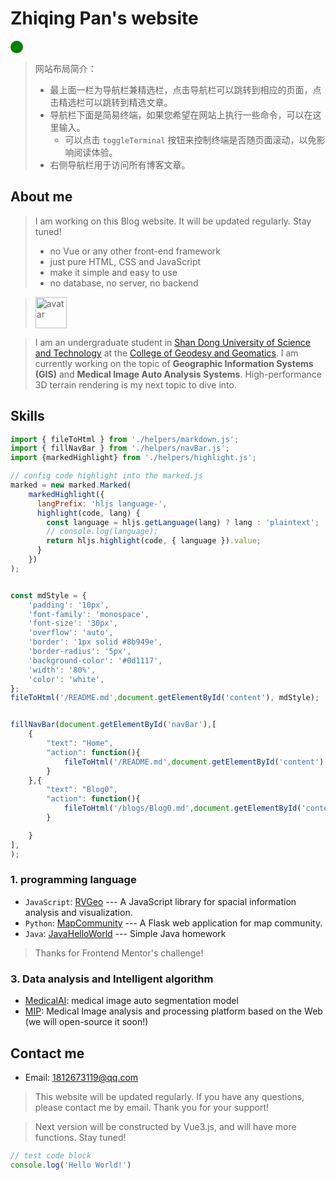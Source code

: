 # Zhiqing Pan's website
<div class="colorbox" style="
    width: 20px;
    height: 20px;
    background-color: green;
    border-radius: 50%;
"></div>

> 网站布局简介：
> - 最上面一栏为导航栏兼精选栏，点击导航栏可以跳转到相应的页面，点击精选栏可以跳转到精选文章。
> - 导航栏下面是简易终端，如果您希望在网站上执行一些命令，可以在这里输入。
>   - 可以点击 `toggleTerminal` 按钮来控制终端是否随页面滚动，以免影响阅读体验。
> - 右侧导航栏用于访问所有博客文章。



## About me

> I am working on this Blog website. It will be updated regularly. Stay tuned!
> - no Vue or any other front-end framework
> - just pure HTML, CSS and JavaScript
> - make it simple and easy to use
> - no database, no server, no backend


> <img src="https://avatars.githubusercontent.com/u/82391775?v=4" width="50" height="50" alt="avatar"/>

> I am an undergraduate student in [Shan Dong University of Science and Technology](https://en.sdust.edu.cn) at the [College of Geodesy and Geomatics](https://gc.sdust.edu.cn/). I am currently working on the topic of **Geographic Information Systems (GIS)** and **Medical Image Auto Analysis Systems**. High-performance 3D terrain rendering is my next topic to dive into.

## Skills
```js
import { fileToHtml } from './helpers/markdown.js';
import { fillNavBar } from './helpers/navBar.js';
import {markedHighlight} from './helpers/highlight.js';

// config code highlight into the marked.js
marked = new marked.Marked(
    markedHighlight({
      langPrefix: 'hljs language-',
      highlight(code, lang) {
        const language = hljs.getLanguage(lang) ? lang : 'plaintext';
        // console.log(language);
        return hljs.highlight(code, { language }).value;
      }
    })
);


const mdStyle = {
    'padding': '10px',
    'font-family': 'monospace',
    'font-size': '30px',
    'overflow': 'auto',
    'border': '1px solid #8b949e',
    'border-radius': '5px',
    'background-color': '#0d1117',
    'width': '80%',
    'color': 'white',
};
fileToHtml('/README.md',document.getElementById('content'), mdStyle);


fillNavBar(document.getElementById('navBar'),[
    {
        "text": "Home",
        "action": function(){
            fileToHtml('/README.md',document.getElementById('content'), mdStyle);
        }
    },{
        "text": "Blog0",
        "action": function(){
            fileToHtml('/blogs/Blog0.md',document.getElementById('content'), mdStyle);
        }

    }
],
);

```

### 1. programming language
* `JavaScript`: [RVGeo](https://github.com/pzq123456/RVGeo) --- A JavaScript library for spacial information analysis and visualization. 
* `Python`: [MapCommunity](https://github.com/pzq123456/mapcommunity) --- A Flask web application for map community. 
* `Java`: [JavaHelloWorld](https://github.com/pzq123456/JAVAhelloWorld) --- Simple Java homework 


> Thanks for Frontend Mentor's challenge!

### 3. Data analysis and Intelligent algorithm

* [MedicalAI](https://github.com/pzq123456/MdicalAI): medical image auto segmentation model
* [MIP](https://github.com/pzq123456/MIP): Medical Image analysis and processing platform based on the Web (we will open-source it soon!)

## Contact me
- Email: 1812673119@qq.com

> This website will be updated regularly. If you have any questions, please contact me by email. Thank you for your support!

> Next version will be constructed by Vue3.js, and will have more functions. Stay tuned!

```javascript
// test code block
console.log('Hello World!')
```